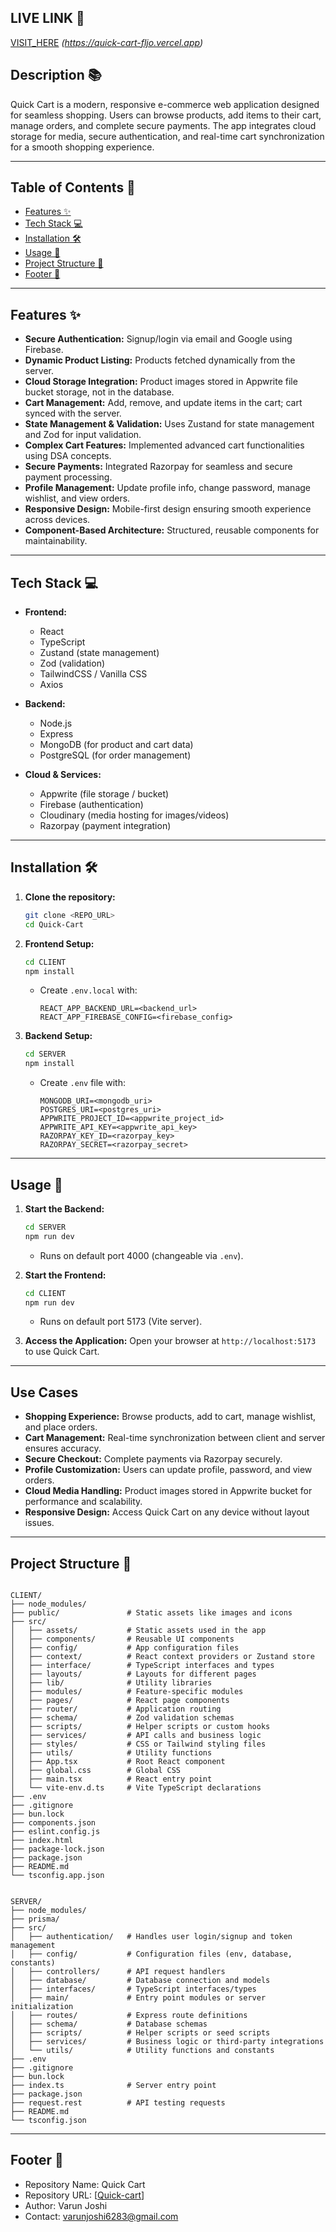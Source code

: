 ## LIVE LINK 🔗

[VISIT\_HERE](#) *(https://quick-cart-fljo.vercel.app)*

## Description 📚

Quick Cart is a modern, responsive e-commerce web application designed for seamless shopping. Users can browse products, add items to their cart, manage orders, and complete secure payments. The app integrates cloud storage for media, secure authentication, and real-time cart synchronization for a smooth shopping experience.

---

## Table of Contents 📑

* [Features ✨](#features-%E2%9C%A8)
* [Tech Stack 💻](#tech-stack-%F0%9F%92%BB)
* [Installation 🛠️](#installation-%F0%9F%95%A7)
* [Usage 🚀](#usage-%F0%9F%9A%80)
* [Project Structure 📂](#project-structure-%F0%9F%97%82)
* [Footer 👣](#footer-%F0%9F%91%A3)

---

## Features ✨

* **Secure Authentication:** Signup/login via email and Google using Firebase.
* **Dynamic Product Listing:** Products fetched dynamically from the server.
* **Cloud Storage Integration:** Product images stored in Appwrite file bucket storage, not in the database.
* **Cart Management:** Add, remove, and update items in the cart; cart synced with the server.
* **State Management & Validation:** Uses Zustand for state management and Zod for input validation.
* **Complex Cart Features:** Implemented advanced cart functionalities using DSA concepts.
* **Secure Payments:** Integrated Razorpay for seamless and secure payment processing.
* **Profile Management:** Update profile info, change password, manage wishlist, and view orders.
* **Responsive Design:** Mobile-first design ensuring smooth experience across devices.
* **Component-Based Architecture:** Structured, reusable components for maintainability.

---

## Tech Stack 💻

* **Frontend:**

  * React
  * TypeScript
  * Zustand (state management)
  * Zod (validation)
  * TailwindCSS / Vanilla CSS
  * Axios

* **Backend:**

  * Node.js
  * Express
  * MongoDB (for product and cart data)
  * PostgreSQL (for order management)

* **Cloud & Services:**

  * Appwrite (file storage / bucket)
  * Firebase (authentication)
  * Cloudinary (media hosting for images/videos)
  * Razorpay (payment integration)

---

## Installation 🛠️

1. **Clone the repository:**

   ```bash
   git clone <REPO_URL>
   cd Quick-Cart
   ```

2. **Frontend Setup:**

   ```bash
   cd CLIENT
   npm install
   ```

   * Create `.env.local` with:

     ```
     REACT_APP_BACKEND_URL=<backend_url>
     REACT_APP_FIREBASE_CONFIG=<firebase_config>
     ```

3. **Backend Setup:**

   ```bash
   cd SERVER
   npm install
   ```

   * Create `.env` file with:

     ```
     MONGODB_URI=<mongodb_uri>
     POSTGRES_URI=<postgres_uri>
     APPWRITE_PROJECT_ID=<appwrite_project_id>
     APPWRITE_API_KEY=<appwrite_api_key>
     RAZORPAY_KEY_ID=<razorpay_key>
     RAZORPAY_SECRET=<razorpay_secret>
     ```

---

## Usage 🚀

1. **Start the Backend:**

   ```bash
   cd SERVER
   npm run dev
   ```

   * Runs on default port 4000 (changeable via `.env`).

2. **Start the Frontend:**

   ```bash
   cd CLIENT
   npm run dev
   ```

   * Runs on default port 5173 (Vite server).

3. **Access the Application:**
   Open your browser at `http://localhost:5173` to use Quick Cart.

---

## Use Cases

* **Shopping Experience:** Browse products, add to cart, manage wishlist, and place orders.
* **Cart Management:** Real-time synchronization between client and server ensures accuracy.
* **Secure Checkout:** Complete payments via Razorpay securely.
* **Profile Customization:** Users can update profile, password, and view orders.
* **Cloud Media Handling:** Product images stored in Appwrite bucket for performance and scalability.
* **Responsive Design:** Access Quick Cart on any device without layout issues.

---

## Project Structure 📂

```

CLIENT/
├── node_modules/
├── public/               # Static assets like images and icons
├── src/
│   ├── assets/           # Static assets used in the app
│   ├── components/       # Reusable UI components
│   ├── config/           # App configuration files
│   ├── context/          # React context providers or Zustand store
│   ├── interface/        # TypeScript interfaces and types
│   ├── layouts/          # Layouts for different pages
│   ├── lib/              # Utility libraries
│   ├── modules/          # Feature-specific modules
│   ├── pages/            # React page components
│   ├── router/           # Application routing
│   ├── schema/           # Zod validation schemas
│   ├── scripts/          # Helper scripts or custom hooks
│   ├── services/         # API calls and business logic
│   ├── styles/           # CSS or Tailwind styling files
│   ├── utils/            # Utility functions
│   ├── App.tsx           # Root React component
│   ├── global.css        # Global CSS
│   ├── main.tsx          # React entry point
│   └── vite-env.d.ts     # Vite TypeScript declarations
├── .env
├── .gitignore
├── bun.lock
├── components.json
├── eslint.config.js
├── index.html
├── package-lock.json
├── package.json
├── README.md
└── tsconfig.app.json


SERVER/
├── node_modules/
├── prisma/
├── src/
│   ├── authentication/   # Handles user login/signup and token management
│   ├── config/           # Configuration files (env, database, constants)
│   ├── controllers/      # API request handlers
│   ├── database/         # Database connection and models
│   ├── interfaces/       # TypeScript interfaces/types
│   ├── main/             # Entry point modules or server initialization
│   ├── routes/           # Express route definitions
│   ├── schema/           # Database schemas
│   ├── scripts/          # Helper scripts or seed scripts
│   ├── services/         # Business logic or third-party integrations
│   └── utils/            # Utility functions and constants
├── .env
├── .gitignore
├── bun.lock
├── index.ts              # Server entry point
├── package.json
├── request.rest          # API testing requests
├── README.md
└── tsconfig.json

```

---

## Footer 👣

* Repository Name: Quick Cart
* Repository URL: \[[Quick-cart](https://github.com/Varunjoshi-19/Quick_Cart)]
* Author: Varun Joshi
* Contact: [varunjoshi6283@gmail.com](mailto:varunjoshi6283@gmail.com)


